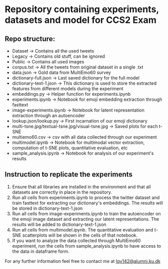 # Repository containing experiments, datasets and model for CCS2 Exam

## Repo structure:

* Dataset -> Contains all the used tweets 
* Legacy -> Contains old stuff, can be ignored
* Public -> Contains all used images
* corpus.txt -> All the tweets from original dataset in a single .txt
* data.json -> Gold data from MultiEmo60 survey
* dictionary-full.json -> Last saved dictionary for the full model
* dictionary-text-1.json -> This dictionary is used to store the extracted features from different models during the experiment
* embeddings.py -> Helper function for experiments.ipynb
* experiments.ipynb -> Notebook for emoji embedding extraction through fasttext
* image-experiments.ipynb -> Notebook for latent representation extraction through an autoencoder
* lookup.json/lookup.py -> First incarnation of our emoji dictionary
* multi-tsne.jpg/textual-tsne.jpg/visual-tsne.jpg -> Saved plots for each t-SNE
* multiemo60.csv -> csv with all data collected through our experiment
* multimodel.ipynb -> Notebook for multimodal vector extraction, computation of t-SNE plots, quantitative evaluation, etc
* sample_analysis.ipynb -> Notebook for analysis of our experiment's results

## Instruction to replicate the experiments

1. Ensure that all libraries are installed in the environment and that all datasets are correctly in place in the repository. 
2. Run all cells from experiments.ipynb to process the twitter dataset and train fasttext for extracting our dictionary's embeddings. The results will be stored in dictionary-text-1.json
3. Run all cells from image-experiments.ipynb to train the autoencoder on the emoji image dataset and extracting our latent representations. The results will be added to dictionary-text-1.json
4. Run all cells from multimodel.ipynb. The quantitative evaluation and t-SNE scatterplots will be shown in the cells of that notebook. 
5. If you want to analyze the data collected through MultiEmo60 experiment, run the cells from sample_analysis.ipynb to have access to the data in dataframe form. 

For any further information feel free to contact me at lqv142@alumni.ku.dk

